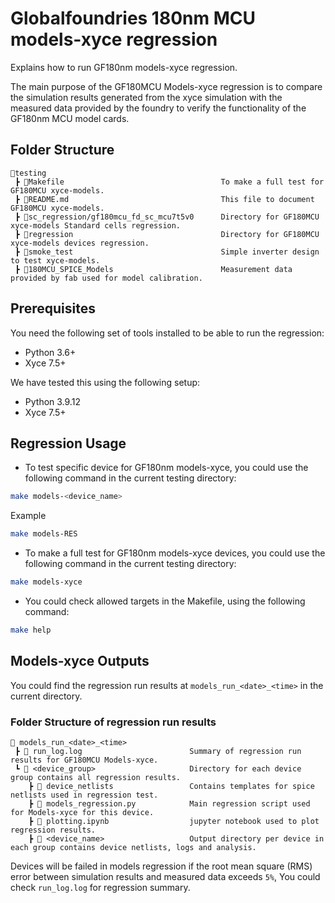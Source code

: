# Globalfoundries 180nm MCU models-xyce regression

Explains how to run GF180nm models-xyce regression.

The main purpose of the GF180MCU Models-xyce regression is to compare the simulation results generated from the xyce simulation with the measured data provided by the foundry to verify the functionality of the GF180nm MCU model cards.

## Folder Structure

```text
📁testing
 ┣ 📜Makefile                                   To make a full test for GF180MCU xyce-models.
 ┣ 📜README.md                                  This file to document GF180MCU xyce-models.
 ┣ 📁sc_regression/gf180mcu_fd_sc_mcu7t5v0      Directory for GF180MCU xyce-models Standard cells regression.
 ┣ 📁regression                                 Directory for GF180MCU xyce-models devices regression.
 ┣ 📁smoke_test                                 Simple inverter design to test xyce-models.
 ┣ 📁180MCU_SPICE_Models                        Measurement data provided by fab used for model calibration.
 ```

## Prerequisites

You need the following set of tools installed to be able to run the regression:

- Python 3.6+
- Xyce 7.5+

We have tested this using the following setup:

- Python 3.9.12
- Xyce 7.5+

## Regression Usage

- To test specific device for GF180nm models-xyce, you could use the following command in the current testing directory:

```bash
make models-<device_name>
```

Example

```bash
make models-RES
```

- To make a full test for GF180nm models-xyce devices, you could use the following command in the current testing directory:

```bash
make models-xyce
```

- You could check allowed targets in the Makefile, using the following command:

```bash
make help
```

## **Models-xyce Outputs**

You could find the regression run results at `models_run_<date>_<time>` in the current directory.

### Folder Structure of regression run results

```text
📁 models_run_<date>_<time>
 ┣ 📜 run_log.log                        Summary of regression run results for GF180MCU Models-xyce.
 ┗ 📁 <device_group>                     Directory for each device group contains all regression results.
    ┣ 📁 device_netlists                 Contains templates for spice netlists used in regression test.
    ┣ 📜 models_regression.py            Main regression script used for Models-xyce for this device.
    ┣ 📜 plotting.ipynb                  jupyter notebook used to plot regression results.
    ┣ 📜 <device_name>                   Output directory per device in each group contains device netlists, logs and analysis.
 ```

Devices will be failed in models regression if the root mean square (RMS) error between simulation results and measured data exceeds `5%`, You could check `run_log.log` for regression summary.
